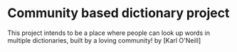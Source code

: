 # Community based dictionary project

This project intends to be a place where people can look up words in multiple dictionaries, built by a loving community!
by [Karl O'Neill]